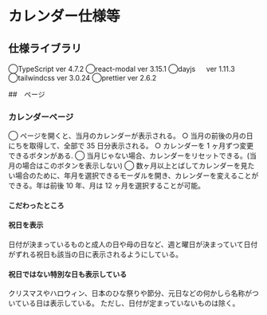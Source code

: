 # カレンダー仕様等

## 仕様ライブラリ

◯TypeScript ver 4.7.2
◯react-modal ver 3.15.1
◯dayjs 　 ver 1.11.3
◯tailwindcss ver 3.0.24
◯prettier ver 2.6.2

##　ページ

### カレンダーページ

◯ ページを開くと、当月のカレンダーが表示される。
○ 当月の前後の月の日にちを取得して、全部で 35 日分表示される。
○ カレンダーを 1 ヶ月ずつ変更できるボタンがある.
◯ 当月じゃない場合、カレンダーをリセットできる。(当月の場合はこのボタンを表示しない)
◯ 数ヶ月以上とばしてカレンダーを見たい場合のために、年月を選択できるモーダルを開き、カレンダーを変えることができる。年は前後 10 年、月は 12 ヶ月を選択することが可能。

#### こだわったところ

#### 祝日を表示

日付が決まっているものと成人の日や母の日など、週と曜日が決まっていて日付がずれる祝日も該当の日に表示されるようにしている。

#### 祝日ではない特別な日も表示している

クリスマスやハロウィン、日本のひな祭りや節分、元日などの何かしら名称がついている日は表示している。
ただし、日付が定まっていないものは除く。
